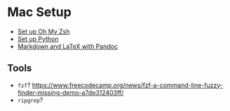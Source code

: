 # Mac Setup

- [Set up Oh My Zsh](shell)
- [Set up Python](python)
- [Markdown and LaTeX with Pandoc](pandoc)

## Tools

- `fzf`? https://www.freecodecamp.org/news/fzf-a-command-line-fuzzy-finder-missing-demo-a7de312403ff/
- `ripgrep`?
